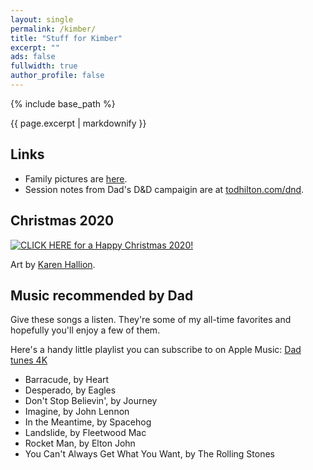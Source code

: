 ```yaml
---
layout: single
permalink: /kimber/
title: "Stuff for Kimber"
excerpt: ""
ads: false
fullwidth: true
author_profile: false
---
```


{% include base_path %}

{{ page.excerpt | markdownify }}

## Links

* Family pictures are [here](https://photos.todhilton.com/Personal).
* Session notes from Dad's D&D campaigin are at [todhilton.com/dnd](https://todhilton.com/dnd).

## Christmas 2020

[![CLICK HERE for a Happy Christmas 2020!](/kimber/Kaylee-EverythingsShiny-byKarenHallion.jpg)](/kimber/JewelStaite-cameo.mp4)

Art by [Karen Hallion](https://www.karenhallion.com/).

## Music recommended by Dad

Give these songs a listen. They're some of my all-time favorites and hopefully you'll enjoy a few of them.

Here's a handy little playlist you can subscribe to on Apple Music: [Dad tunes 4K](https://music.apple.com/us/playlist/dad-tunes-4k/pl.u-76oNkLNsWko5xG)

* Barracude, by Heart
* Desperado, by Eagles
* Don't Stop Believin', by Journey
* Imagine, by John Lennon
* In the Meantime, by Spacehog
* Landslide, by Fleetwood Mac
* Rocket Man, by Elton John
* You Can't Always Get What You Want, by The Rolling Stones
